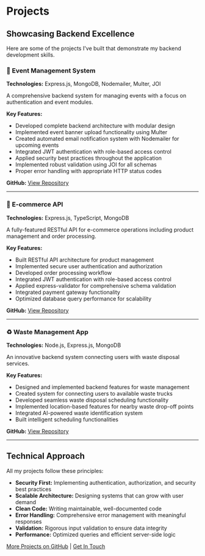 
# Projects

## Showcasing Backend Excellence

Here are some of the projects I've built that demonstrate my backend development skills.

### 🎉 Event Management System

**Technologies:** Express.js, MongoDB, Nodemailer, Multer, JOI

A comprehensive backend system for managing events with a focus on authentication and event modules.

**Key Features:**
- Developed complete backend architecture with modular design
- Implemented event banner upload functionality using Multer
- Created automated email notification system with Nodemailer for upcoming events
- Integrated JWT authentication with role-based access control
- Applied security best practices throughout the application
- Implemented robust validation using JOI for all schemas
- Proper error handling with appropriate HTTP status codes

**GitHub:** [View Repository](https://github.com/Abiola-Zeenat)

---

### 🛒 E-commerce API

**Technologies:** Express.js, TypeScript, MongoDB

A fully-featured RESTful API for e-commerce operations including product management and order processing.

**Key Features:**
- Built RESTful API architecture for product management
- Implemented secure user authentication and authorization
- Developed order processing workflow
- Integrated JWT authentication with role-based access control
- Applied express-validator for comprehensive schema validation
- Integrated payment gateway functionality
- Optimized database query performance for scalability

**GitHub:** [View Repository](https://github.com/Abiola-Zeenat)

---

### ♻️ Waste Management App

**Technologies:** Node.js, Express.js, MongoDB

An innovative backend system connecting users with waste disposal services.

**Key Features:**
- Designed and implemented backend features for waste management
- Created system for connecting users to available waste trucks
- Developed seamless waste disposal scheduling functionality
- Implemented location-based features for nearby waste drop-off points
- Integrated AI-powered waste identification system
- Built intelligent scheduling functionalities

**GitHub:** [View Repository](https://github.com/Abiola-Zeenat)

---

## Technical Approach

All my projects follow these principles:

- **Security First:** Implementing authentication, authorization, and security best practices
- **Scalable Architecture:** Designing systems that can grow with user demand
- **Clean Code:** Writing maintainable, well-documented code
- **Error Handling:** Comprehensive error management with meaningful responses
- **Validation:** Rigorous input validation to ensure data integrity
- **Performance:** Optimized queries and efficient server-side logic

[More Projects on GitHub](https://github.com/Abiola-Zeenat) | [Get In Touch](contact.html)